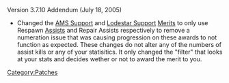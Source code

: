 Version 3.7.10 Addendum (July 18, 2005)

- Changed the [AMS Support](../AMS_Support.md) and [Lodestar
  Support](../Lodestar_Support.md)
  [Merits](../Merit_Commendations.md) to only use Respawn
  [Assists](../Assist.md) and Repair Assists respectively to
  remove a numeration issue that was causing progression on these
  awards to not function as expected. These changes do not alter any
  of the numbers of assist kills or any of your statisitics. It only
  changed the "filter" that looks at your stats and decides wether or
  not to award the merit to you.

[Category:Patches](../Category:Patches.md)
